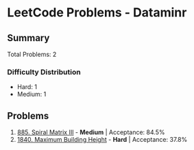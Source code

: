 # LeetCode Problems - Dataminr

## Summary
Total Problems: 2

### Difficulty Distribution

- Hard: 1
- Medium: 1

## Problems

1. [885. Spiral Matrix III](https://leetcode.com/problems/spiral-matrix-iii/) - **Medium** | Acceptance: 84.5%
2. [1840. Maximum Building Height](https://leetcode.com/problems/maximum-building-height/) - **Hard** | Acceptance: 37.8%